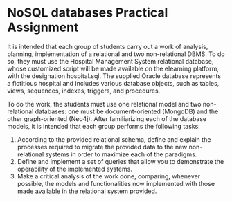 # NoSQL databases Practical Assignment

It is intended that each group of students carry out a work of analysis, planning, implementation of
a relational and two non-relational DBMS. To do so, they must use the Hospital Management
System relational database, whose customized script will be made available on the elearning
platform, with the designation hospital.sql.
The supplied Oracle database represents a fictitious hospital and includes various database objects,
such as tables, views, sequences, indexes, triggers, and procedures.

To do the work, the students must use one relational model and two non-relational databases:
one must be document-oriented (MongoDB) and the other graph-oriented (Neo4j).
After familiarizing each of the database models, it is intended that each group performs the following
tasks:

1. According to the provided relational schema, define and explain the processes required to
   migrate the provided data to the new non-relational systems in order to maximize each of
   the paradigms.
2. Define and implement a set of queries that allow you to demonstrate the operability of the
   implemented systems.
3. Make a critical analysis of the work done, comparing, whenever possible, the models and
   functionalities now implemented with those made available in the relational system provided.
